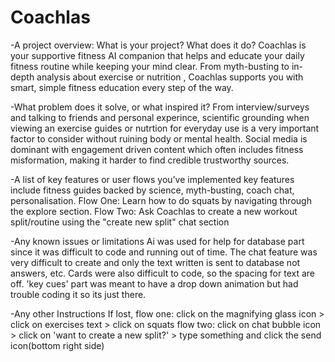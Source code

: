# Coachlas

-A project overview: What is your project? What does it do?
Coachlas is your supportive fitness AI companion that helps and educate your daily fitness routine while keeping your mind clear. From myth-busting to in-depth analysis about exercise or nutrition , Coachlas supports you with smart, simple fitness education every step of the way.

-What problem does it solve, or what inspired it?
From interview/surveys and talking to friends and personal experince, scientific grounding when viewing an exercise guides or nutrtion for everyday use is a very important factor to consider without ruining body or mental health. Social media is dominant with engagement driven content which often includes fitness misformation, making it harder to find credible trustworthy sources. 

-A list of key features or user flows you’ve implemented
key features include fitness guides backed by science, myth-busting, coach chat, personalisation.
Flow One: Learn how to do squats by navigating through the explore section.
Flow Two: Ask Coachlas to create a new workout split/routine using the "create new split" chat section

-Any known issues or limitations
Ai was used for help for database part since it was difficult to code and running out of time.
The chat feature was very difficult to create and only the text written is sent to database not answers, etc.
Cards were also difficult to code, so the spacing for text are off.
 'key cues' part was meant to have a drop down animation but had trouble coding it so its just there.

-Any other Instructions
If lost, 
flow one: click on the magnifying glass icon > click on exercises text > click on squats
flow two: click on chat bubble icon > click on 'want to create a new split?' > type something and click the send icon(bottom right side)



